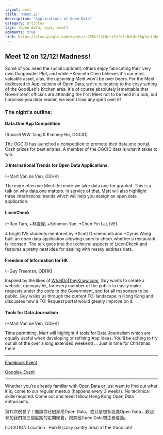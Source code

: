 ```yaml
---
layout: post
title: "Meet.12"
description: "Applications of Open Data"
category: articles
tags: [open data, apps, meet]
comments: true
link: https://plus.google.com/events/c255kfl4t6uhi5efs7u9ul8n56g?authkey=CKOM4tHtleqmTA
---
```


## Meet 12 on 12/12! Madness!

Some of you need the social lubricant, others enjoy fabricating their very own Gunpowder Plot, and while +Kenneth Chen believes it's our most valuable asset, alas, the upcoming Meet won't be over beers. For the Meet dedicated to Applications of Open Data, we're relocating to the cosy setting of the GoodLab's kitchen area. It's of course absolutely lamentable that Government officials are attending the first Meet not to be held in a pub, but I promise you dear reader, we won't lose any spirit over it!

### The night's outline:

#### Data.One App Competition
(Russell WW Tang & Kimmey Ho, OGCIO)

The OGCIO has launched a competition to promote their data.one portal. Cash prizes for best entries. A member of the OGCIO details what it takes to win.

#### 3 International Trends for Open Data Applications.
(+Mart Van de Ven, ODHK)

The more often we Meet the more we take data.one for granted. This is a talk on why data.one matters. In service of that, Mart will also highlight three international trends which will help you design an open data application.

#### LicenCheck
(+Ron Tam, +林振偉, +Solomon Yan, +Chun Yin Lai, IVE)

4 bright IVE students mentored by +Scott Drummonds  and +Cyrus Wong built an open data application allowing users to check whether a restaurant is licensed. The talk goes into the technical aspects of LicenCheck and features a pretty neat idea for dealing with messy address data.

#### Freedom of Information for HK
(+Guy Freeman, ODHK)

Inspired by the likes of [WhatDoTheyKnow.com](http://whatdotheyknow.com), Guy wants to create a website, opengov.hk, for every member of the public to easily make requests under the code to the Government, and for all responses to be public. Guy walks us through the current FOI landscape in Hong Kong and discusses how a FOI Request portal would greatly improve on it.

#### Tools for Data Journalism
(+Mart Van de Ven, ODHK)

Time permitting, Mart will highlight 4 tools for Data Journalism which are equally useful when developing or refining App ideas. You'll be aching to try out all of the over a long extended weekend ... Just in time for Christmas then!

--------------

[Facebook Event](https://www.facebook.com/events/596673293701708/)

[Google+ Event](https://plus.google.com/events/c255kfl4t6uhi5efs7u9ul8n56g)

--------------

Whether you're already familiar with Open Data or just want to find out what it is, come to our regular meetup (happens every 3 weeks). No technical skills required. Come out and meet fellow Hong Kong Open Data enthusiasts.

第12次例會了！無論你已很熟悉Open Data，或只是想多認識Open Data，歡迎參加我們每三個星期的定期聚會，跟其他Open Data關注者碰面。

LOCATION
Location : Hub B (cosy pantry area) at the GoodLab!
